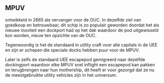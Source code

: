 ## MPUV
ontwikkeld in 2665 als vervanger voor de OUC. In dezelfde ziel van goedkoop en betrouwbaar, dit schip is zo populair geworden doordat het als nieuwe inoviteit een dockport had op het dak waardoor de pod uitgewisseld kon worden, nieuw ten opzichte van de OUC.

Tegenwoordig is het de standaard in utility craft voor alle capitals in de UEE en zijn er schepen die speciale docks hebben puur voor de MPUV.

Later is zelfs de standaard UEE escapepod gemigreerd naar dezelfde dockingport waardoor elke MPUV snel inflight een escapepod kan pakken en terugbrengen naar hun mothership, dit heeft er voor gezorgd dat ze nu de meestgebruikte utility vehicles zijn in het universum.